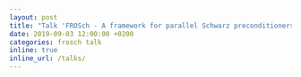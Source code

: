```yaml
---
layout: post
title: "Talk 'FROSch - A framework for parallel Schwarz preconditioners in Trilinos' at CSRI, Sandia National Laboratories, Albuquerque, USA"
date: 2019-09-03 12:00:00 +0200
categories: frosch talk
inline: true
inline_url: /talks/
---
```

